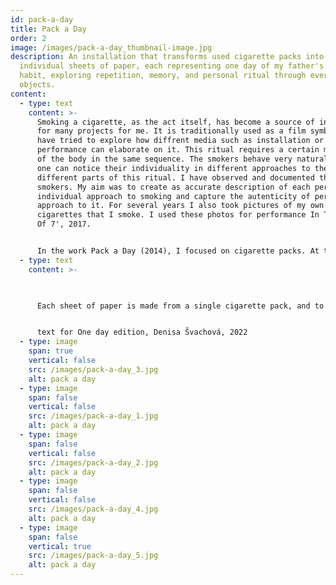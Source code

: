 ```yaml
---
id: pack-a-day
title: Pack a Day
order: 2
image: /images/pack-a-day_thumbnail-image.jpg
description: An installation that transforms used cigarette packs into
  individual sheets of paper, each representing one day of my father's smoking
  habit, exploring repetition, memory, and personal ritual through everyday
  objects.
content:
  - type: text
    content: >-
      Smoking a cigarette, as the act itself, has become a source of inspiration
      for many projects for me. It is traditionally used as a film symbol, but I
      have tried to explore how diffrent media such as installation or
      performance can elaborate on it. This ritual requires a certain movement
      of the body in the same sequence. The smokers behave very naturally, but
      one can notice their individuality in different approaches to the
      different parts of this ritual. I have observed and documented the
      smokers. My aim was to create as accurate description of each person's
      individual approach to smoking and capture the autenticity of personal
      approach to it. For several years I also took pictures of my own
      cigarettes that I smoke. I used these photos for performance In The Heat
      Of 7', 2017.


      In the work Pack a Day (2014), I focused on cigarette packs. At the beginning I collected all the boxes. On some of the boxes I have found various handwritten messages forgotten cigarettes, papers or tickets. However, my main focus was on the boxes from one particluar person, my father. He used to smoke pack of cigarettes a day. He created this habit to control his consumption and regulate how much he smokes. The particular consistency of this habit has inspired me to create a calendar from each box that he smoked everyday.
  - type: text
    content: >-
      


      Each sheet of paper is made from a single cigarette pack, and to make my father's "a pack a day" rule clear, each page has a date stamped on it. I created the paper using the carpet technique, which really achieved the effect of each paper being made from just one cigarette box. Depending on which box I used, the paper is a slightly different colour and texture. 


      text for One day edition, Denisa Švachová, 2022
  - type: image
    span: true
    vertical: false
    src: /images/pack-a-day_3.jpg
    alt: pack a day
  - type: image
    span: false
    vertical: false
    src: /images/pack-a-day_1.jpg
    alt: pack a day
  - type: image
    span: false
    vertical: false
    src: /images/pack-a-day_2.jpg
    alt: pack a day
  - type: image
    span: false
    vertical: false
    src: /images/pack-a-day_4.jpg
    alt: pack a day
  - type: image
    span: false
    vertical: true
    src: /images/pack-a-day_5.jpg
    alt: pack a day
---
```

